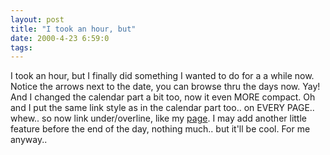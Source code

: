 ```yaml
---
layout: post
title: "I took an hour, but"
date: 2000-4-23 6:59:0
tags: 
---
```


I took an hour, but I finally did something I wanted to do for a a while now. Notice the arrows next to the date, you can browse thru the days now. Yay! And I changed the calendar part a bit too, now it even MORE compact. Oh and I put the same link style as in the calendar part too.. on EVERY PAGE.. whew.. so now link under/overline, like my [page][1]. I may add another little feature before the end of the day, nothing much.. but it'll be cool. For me anyway..



   [1]: http://personal.nbnet.nb.ca/greener/
